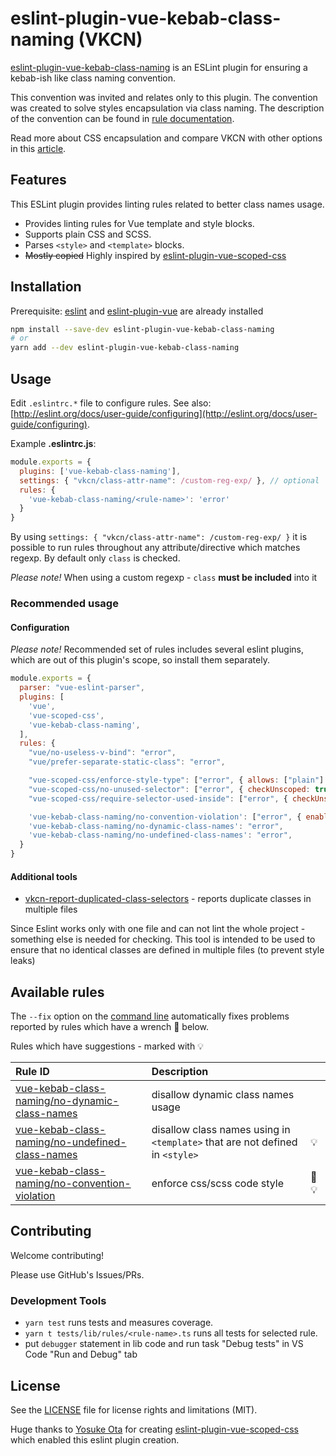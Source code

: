 # eslint-plugin-vue-kebab-class-naming (VKCN)

[eslint-plugin-vue-kebab-class-naming](https://www.npmjs.com/package/eslint-plugin-vue-kebab-class-naming) is an ESLint plugin for ensuring a kebab-ish like class naming convention.

This convention was invited and relates only to this plugin. The convention was created to solve styles encapsulation via class naming. The description of the convention can be found in [rule documentation](./docs/rules/no-convention-violation.md).

Read more about CSS encapsulation and compare VKCN with other options in this [article](https://dev.to/levchak0910/new-old-way-to-write-css-1hml).

## Features

This ESLint plugin provides linting rules related to better class names usage.

- Provides linting rules for Vue template and style blocks.
- Supports plain CSS and SCSS.
- Parses `<style>` and `<template>` blocks.
- ~~Mostly copied~~ Highly inspired by [eslint-plugin-vue-scoped-css](https://future-architect.github.io/eslint-plugin-vue-scoped-css/)

## Installation

Prerequisite: [eslint](https://eslint.org/) and [eslint-plugin-vue](https://eslint.vuejs.org/) are already installed

```bash
npm install --save-dev eslint-plugin-vue-kebab-class-naming
# or
yarn add --dev eslint-plugin-vue-kebab-class-naming
```

## Usage

Edit `.eslintrc.*` file to configure rules. See also: [http://eslint.org/docs/user-guide/configuring](http://eslint.org/docs/user-guide/configuring).

Example **.eslintrc.js**:

```js
module.exports = {
  plugins: ['vue-kebab-class-naming'],
  settings: { "vkcn/class-attr-name": /custom-reg-exp/ }, // optional
  rules: {
    'vue-kebab-class-naming/<rule-name>': 'error'
  }
}
```

By using `settings: { "vkcn/class-attr-name": /custom-reg-exp/ }` it is possible to run rules throughout any attribute/directive which matches regexp. By default only `class` is checked.

_Please note!_ When using a custom regexp - `class` **must be included** into it

### Recommended usage

#### Configuration

_Please note!_ Recommended set of rules includes several eslint plugins, which are out of this plugin's scope, so install them separately.

```js
module.exports = {
  parser: "vue-eslint-parser",
  plugins: [
    'vue',
    'vue-scoped-css',
    'vue-kebab-class-naming',
  ],
  rules: {
    "vue/no-useless-v-bind": "error",
    "vue/prefer-separate-static-class": "error",

    "vue-scoped-css/enforce-style-type": ["error", { allows: ["plain"] }],
    "vue-scoped-css/no-unused-selector": ["error", { checkUnscoped: true }],
    "vue-scoped-css/require-selector-used-inside": ["error", { checkUnscoped: true }],

    'vue-kebab-class-naming/no-convention-violation': ["error", { enableFix: true }],
    'vue-kebab-class-naming/no-dynamic-class-names': "error",
    'vue-kebab-class-naming/no-undefined-class-names': "error",
  }
}
```

#### Additional tools

- [vkcn-report-duplicated-class-selectors](https://www.npmjs.com/package/vkcn-report-duplicated-class-selectors) - reports duplicate classes in multiple files

Since Eslint works only with one file and can not lint the whole project - something else is needed for checking. This tool is intended to be used to ensure that no identical classes are defined in multiple files (to prevent style leaks)

## Available rules

The `--fix` option on the [command line](https://eslint.org/docs/user-guide/command-line-interface#fixing-problems) automatically fixes problems reported by rules which have a wrench :wrench: below.

Rules which have suggestions - marked with :bulb:

| Rule ID | Description |    |
|:--------|:------------|:---|
| [vue-kebab-class-naming/no-dynamic-class-names](./docs/rules/no-dynamic-class-names.md) | disallow dynamic class names usage | |
| [vue-kebab-class-naming/no-undefined-class-names](./docs/rules/no-undefined-class-names.md) | disallow class names using in `<template>` that are not defined in `<style>` | :bulb: |
| [vue-kebab-class-naming/no-convention-violation](./docs/rules/no-convention-violation.md) | enforce css/scss code style | :wrench: :bulb: |

## Contributing

Welcome contributing!

Please use GitHub's Issues/PRs.

### Development Tools

- `yarn test` runs tests and measures coverage.
- `yarn t tests/lib/rules/<rule-name>.ts` runs all tests for selected rule.
- put `debugger` statement in lib code and run task "Debug tests" in VS Code "Run and Debug" tab

## License

See the [LICENSE](LICENSE) file for license rights and limitations (MIT).

Huge thanks to [Yosuke Ota](https://github.com/ota-meshi) for creating [eslint-plugin-vue-scoped-css](https://future-architect.github.io/eslint-plugin-vue-scoped-css/) which enabled this eslint plugin creation.
